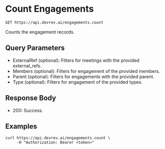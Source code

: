 # Count Engagements

```http
GET https://api.devrev.ai/engagements.count
```

Counts the engagement records.



## Query Parameters

- ExternalRef (optional): Filters for meetings with the provided external_refs.
- Members (optional): Filters for engagement of the provided members.
- Parent (optional): Filters for engagements with the provided parent.
- Type (optional): Filters for engagement of the provided types.

## Response Body

- 200: Success.

## Examples

```shell
curl https://api.devrev.ai/engagements.count \
     -H "Authorization: Bearer <token>"
```